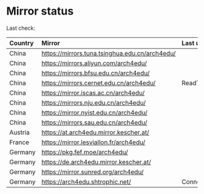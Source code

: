 <script src="./time.js"></script>
# Mirror status
Last check: <script type="text/javascript">localize(1752391594.054526);</script>

|Country|Mirror|Last update|
|:------|:-----|:----------|
|China|https://mirrors.tuna.tsinghua.edu.cn/arch4edu/|<script type="text/javascript">localize(1752345885);</script>|
|China|https://mirrors.aliyun.com/arch4edu/|<script type="text/javascript">localize(1752345885);</script>|
|China|https://mirrors.bfsu.edu.cn/arch4edu/|<script type="text/javascript">localize(1752345885);</script>|
|China|https://mirrors.cernet.edu.cn/arch4edu/|ReadTimeout|
|China|https://mirror.iscas.ac.cn/arch4edu/|<script type="text/javascript">localize(1752345885);</script>|
|China|https://mirrors.nju.edu.cn/arch4edu/|<script type="text/javascript">localize(1752302770);</script>|
|China|https://mirror.nyist.edu.cn/arch4edu/|<script type="text/javascript">localize(1752345885);</script>|
|China|https://mirrors.sau.edu.cn/arch4edu/|<script type="text/javascript">localize(1752259981);</script>|
|Austria|https://at.arch4edu.mirror.kescher.at/|<script type="text/javascript">localize(1752345885);</script>|
|France|https://mirror.lesviallon.fr/arch4edu/|<script type="text/javascript">localize(1752345885);</script>|
|Germany|https://pkg.fef.moe/arch4edu/|<script type="text/javascript">localize(1752345885);</script>|
|Germany|https://de.arch4edu.mirror.kescher.at/|<script type="text/javascript">localize(1752345885);</script>|
|Germany|https://mirror.sunred.org/arch4edu/|<script type="text/javascript">localize(1752345885);</script>|
|Germany|https://arch4edu.shtrophic.net/|ConnectionError|

<script src="./tablefilter/tablefilter.js"></script>
<script src="./table.js"></script>